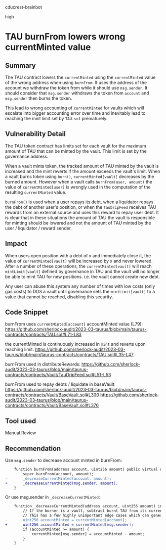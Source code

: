 cducrest-brainbot

high

# TAU burnFrom lowers wrong currentMinted value

## Summary

The TAU contract lowers the `currentMinted` using the `currentMinted` value of the wrong address when using `burnFrom`. It uses the address of the account we withdraw the token from while it should use `msg.sender`. It should consider that `msg.sender` withdraws the token from `account` and `msg.sender` then burns the token.

This lead to wrong accounting of `currentMinted` for vaults which will escalate into bigger accounting error over time and inevitably lead to reaching the mint limit set by `TAU.sol` prematurely.

## Vulnerability Detail

The TAU token contract has limits set for each vault for the maximum amount of TAU that can be minted by the vault. This limit is set by the governance address.

When a vault mints token, the tracked amount of TAU minted by the vault is increased and the mint reverts if the amount exceeds the vault's limit. When a vault burns token using `burn()`, `currentMinted[vault]` decreases by the burned amount. However when a vault calls `burnFrom(user, amount)` the value of `currentMinted[user]` is wrongly used in the computation of the resulting `currentMinted` value.

`burnFrom()` is used when a user repays its debt, when a liquidator repays the debt of another user's position, or when the `TauDripFeed` receives TAU rewards from an external source and uses this reward to repay user debt. It is clear that in these situations the amount of TAU the vault is responsible for minting should be lowered and not the amount of TAU minted by the user / liquidator / reward sender.

## Impact

When users open position with a debt of x and immediately close it, the value of `currentMinted[vault]` will be increased by x and never lowered. After a number of these operations, the `currentMinted[vault]` will reach `mintLimit[vault]` defined by governance in TAU and the vault will no longer be able to mint TAU for new positions. i.e. the vault cannot create new debt.

Any user can abuse this system any number of times with low costs (only gas costs) to DOS a vault until governance sets the `mintLimit[vault]` to a value that cannot be reached, disabling this security.

## Code Snippet

burnFrom uses `currentMinted[account]` accountMinted value (L79):
https://github.com/sherlock-audit/2023-03-taurus/blob/main/taurus-contracts/contracts/TAU.sol#L71-L83

the currentMinted is continuously increased in `mint` and reverts upon reaching limit:
https://github.com/sherlock-audit/2023-03-taurus/blob/main/taurus-contracts/contracts/TAU.sol#L35-L47

burnFrom used in distributeRewards:
https://github.com/sherlock-audit/2023-03-taurus/blob/main/taurus-contracts/contracts/Vault/TauDripFeed.sol#L51-L53

burnFrom used to repay debts / liquidate in baseVault:
https://github.com/sherlock-audit/2023-03-taurus/blob/main/taurus-contracts/contracts/Vault/BaseVault.sol#L300
https://github.com/sherlock-audit/2023-03-taurus/blob/main/taurus-contracts/contracts/Vault/BaseVault.sol#L376

## Tool used

Manual Review

## Recommendation

Use `msg.sender` to decrease account minted in burnFrom:

```diff
    function burnFrom(address account, uint256 amount) public virtual override {
        super.burnFrom(account, amount);
-       _decreaseCurrentMinted(account, amount);
+       _decreaseCurrentMinted(msg.sender, amount);
    }
```

Or use msg.sender in `_decreaseCurrentMinted`:

```diff
    function _decreaseCurrentMinted(address account, uint256 amount) internal virtual {
        // If the burner is a vault, subtract burnt TAU from its currentMinted.
        // This has a few highly unimportant edge cases which can generally be rectified by increasing the relevant vault's mintLimit.
-       uint256 accountMinted = currentMinted[account];
+       uint256 accountMinted = currentMinted[msg.sender];
        if (accountMinted >= amount) {
            currentMinted[msg.sender] = accountMinted - amount;
        }
    }
```